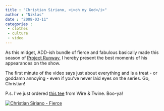 ```yaml
---
title : "Christian Siriano, <i>oh my God</i>"
author : "Niklas"
date : "2008-03-11"
categories : 
 - clothes
 - culture
 - video
---
```


As this midget, ADD-ish bundle of fierce and fabulous basically made this season of [Project Runway](http://www.bravotv.com/Project_Runway), I hereby present the best moments of his appearances on the show.

The first minute of the video says just about everything and is a treat - or goddamn annoying - even if you've never laid eyes on the series. Go, Christian!

P.s. I've just ordered [this tee](http://wireandtwine.com/store/products/fierce.html) from Wire & Twine. Boo-ya!

[![Christian Siriano - Fierce](http://img.skitch.com/20080313-pd17fujuxp5ht24mrxmgq44pg8.preview.jpg)](http://skitch.com/pivic/8s1c/christian-siriano-fierce)
